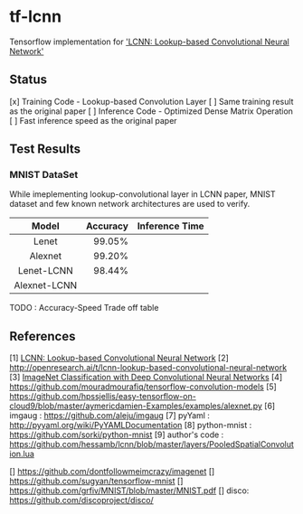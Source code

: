 # tf-lcnn
Tensorflow implementation for ['LCNN: Lookup-based Convolutional Neural Network'](https://arxiv.org/abs/1611.06473)

## Status

[x] Training Code - Lookup-based Convolution Layer
[ ] Same training result as the original paper
[ ] Inference Code - Optimized Dense Matrix Operation
[ ] Fast inference speed as the original paper

## Test Results

### MNIST DataSet

While imeplementing lookup-convolutional layer in LCNN paper, MNIST dataset and few known network architectures are used to verify.

| Model       | Accuracy | Inference Time |
|:-----------:|---------:|---------------:|
|Lenet        |99.05%    | |
|Alexnet      |99.20%    | |
|Lenet-LCNN   |98.44%    | |
|Alexnet-LCNN | | |

TODO : Accuracy-Speed Trade off table

## References

[1] [LCNN: Lookup-based Convolutional Neural Network](https://arxiv.org/abs/1611.06473)
[2] http://openresearch.ai/t/lcnn-lookup-based-convolutional-neural-network
[3] [ImageNet Classification with Deep Convolutional Neural Networks](https://papers.nips.cc/paper/4824-imagenet-classification-with-deep-convolutional-neural-networks)
[4] https://github.com/mouradmourafiq/tensorflow-convolution-models
[5] https://github.com/hpssjellis/easy-tensorflow-on-cloud9/blob/master/aymericdamien-Examples/examples/alexnet.py
[6] imgaug : https://github.com/aleju/imgaug
[7] pyYaml : http://pyyaml.org/wiki/PyYAMLDocumentation
[8] python-mnist : https://github.com/sorki/python-mnist
[9] author's code : https://github.com/hessamb/lcnn/blob/master/layers/PooledSpatialConvolution.lua

[] https://github.com/dontfollowmeimcrazy/imagenet
[] https://github.com/sugyan/tensorflow-mnist
[] https://github.com/grfiv/MNIST/blob/master/MNIST.pdf
[] disco: https://github.com/discoproject/disco/